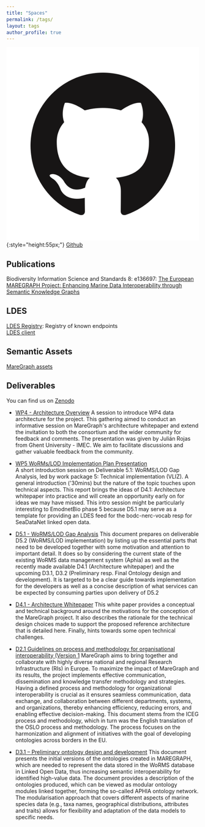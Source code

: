 ```yaml
---
title: "Spaces"
permalink: /tags/
layout: tags
author_profile: true
---
```



![](/img/GitHub.png){:style="height:55px;"} [Github](https://github.com/MareGraph-EU) 
## Publications
Biodiversity Information Science and Standards 8: e136697: [The European MAREGRAPH Project: Enhancing Marine Data Interoperability through Semantic Knowledge Graphs](https://biss.pensoft.net/article/136697/)

## LDES   
[LDES Registry](https://imec-int.github.io/ldes-registry/): Registry of known endpoints  
[LDES client](https://github.com/TREEcg/ldes-client​)  

## Semantic Assets  
[MareGraph assets](https://github.com/MareGraph-EU/assets)


## Deliverables
You can find us on [Zenodo](https://zenodo.org/communities/maregraph/?page=1&size=20)


- [WP4 - Architecture Overview](https://zenodo.org/records/10083644)
A session to introduce WP4 data architecture for the project. This gathering aimed to conduct an informative session on MareGraph's architecture whitepaper and extend the invitation to both the consortium and the wider community for feedback and comments. The presentation was given by Julián Rojas from Ghent University - IMEC. We aim to facilitate discussions and gather valuable feedback from the community.

- [WP5 WoRMs/LOD Implementation Plan Presentation](https://zenodo.org/records/10083478)  
A short introduction session on Deliverable 5.1: WoRMS/LOD Gap Analysis, led by work package 5: Technical implementation (VLIZ). A general introduction ('30mins) but the nature of the topic touches upon technical aspects. This report brings the ideas of D4.1: Architecture whitepaper into practice and will create an opportunity early on for ideas we may have missed. This intro session might be particularly interesting to EmodnetBio phase 5 because D5.1 may serve as a template for providing an LDES feed for the bodc-nerc-vocab resp for SeaDataNet linked open data.


- [D5.1 - WoRMS/LOD Gap Analysis](https://zenodo.org/records/8354364)
This document prepares on deliverable D5.2 (WoRMS/LOD implementation) by listing up the essential parts that need to be developed together with some motivation and attention to important detail. It does so by considering the current state of the existing WoRMS data management system (Aphia) as well as the recently made available D4.1 (Architecture whitepaper) and the upcoming D3.1, D3.2 (Preliminary resp. Final Ontology design and development). It is targeted to be a clear guide towards implementation for the developers as well as a concise description of what services can be expected by consuming parties upon delivery of D5.2

- [D4.1 - Architecture Whitepaper](https://zenodo.org/records/8318832)
This white paper provides a conceptual and technical background around the motivations for the conception of the MareGraph project. It also describes the rationale for the technical design choices made to support the proposed reference architecture that is detailed here. Finally, hints towards some open technical challenges.

- [D2.1 Guidelines on process and methodology for organisational interoperability (Version 1](https://zenodo.org/records/8167337)
MareGraph aims to bring together and collaborate with highly diverse national and regional 
Research Infrastructure (RIs) in Europe. To maximize the impact of MareGraph and its results, 
the project implements effective communication, dissemination and knowledge transfer 
methodology and strategies. Having a defined process and methodology for organizational 
interoperability is crucial as it ensures seamless communication, data exchange, and 
collaboration between different departments, systems, and organizations, thereby enhancing 
efficiency, reducing errors, and enabling effective decision-making. This document stems from the ICEG process and methodology, which in turn was the English translation of the OSLO process and methodology. The process focuses on the harmonization and alignment of initiatives with the goal of developing ontologies across borders in the EU.


- [D3.1 – Preliminary ontology design and development](https://zenodo.org/records/10849372)
This document presents the initial versions of the ontologies created in MAREGRAPH, which 
are needed to represent the data stored in the WoRMS database in Linked Open Data, thus 
increasing semantic interoperability for identified high-value data. The document provides a description of the ontologies produced, which can be viewed as  modular ontology modules linked together, forming the so-called APHIA ontology network. 
The modularisation approach that covers different aspects of marine species data (e.g., taxa names, geographical distributions, attributes and traits) allows for flexibility and adaptation  of the data models to specific needs.

